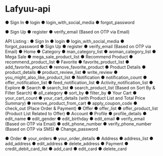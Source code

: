# Lafyuu-api




● Sign In
    ● login
    ● login_with_social_media
    ● forgot_password 



● Sign Up
    ● register
    ● verify_email (Based on OTP via Email)



API Listing :
● Sign In
● login
● login_with_social_media
● forgot_password ● Sign Up
● register
● verify_email (Based on OTP via Email) ● Home
● Category
● man_category_list
● woman_category_list ● Mega Sale
● mega_sale_product_list ● Recommend Product
● recommend_product_list ● Favorite
● favorite_product_list
● add_favorite_product
● remove_favorite_product
● Product Details
● product_details
● product_review_list
● write_review
● you_might_also_like_product_list
● Notification
● notification_count
● offer_notification_list
● feed_notification_list
● Activity_notification_list
 ● Explore
● Search
● search_list
● search_product_list (Based on Sort By & Filter
Search)
● all_category
● sort_by
● filter_by
● Your Cart
● your_cart_count
● your_cart_details (with Product List and Total Price Summary)
● remove_product_from_cart
● apply_coupon_code
● check_out (Place Order & Payment)
● Offer
● offer_list
● offer_product_list (Product List Related to Offer) ● Account
● Profile
● profile_details
● edit_name
● edit_gender
● edit_birthday
● edit_email
● verify_email (Based on OTP via Email)
● edit_phone_number
● verify_phone_number (Based on OTP via SMS) ● Change_password

● Order
● your_orders
● your_order_details ● Address
● address_list
● add_address
● edit_address
● delete_address
● Payment
● credit_debit_card_list ● add_card
● edit_card
● delete_card